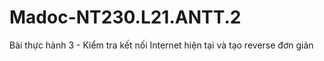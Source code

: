 # Madoc-NT230.L21.ANTT.2
Bài thực hành 3 - Kiểm tra kết nối Internet hiện tại và tạo reverse đơn giản
